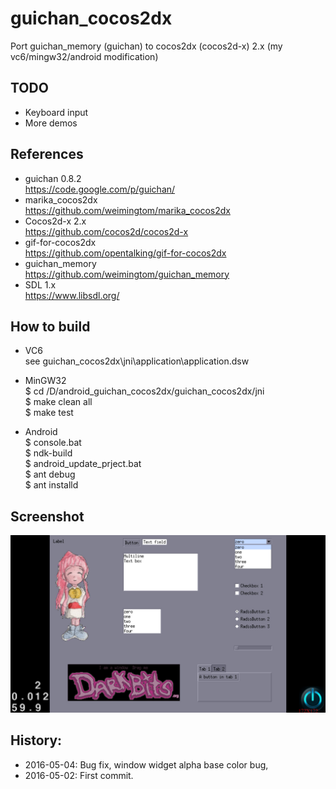 # guichan_cocos2dx
Port guichan_memory (guichan) to cocos2dx (cocos2d-x) 2.x (my vc6/mingw32/android modification)

## TODO  
* Keyboard input  
* More demos  

## References  
* guichan 0.8.2  
https://code.google.com/p/guichan/  
* marika_cocos2dx  
https://github.com/weimingtom/marika_cocos2dx  
* Cocos2d-x 2.x  
https://github.com/cocos2d/cocos2d-x  
* gif-for-cocos2dx  
https://github.com/opentalking/gif-for-cocos2dx  
* guichan_memory  
https://github.com/weimingtom/guichan_memory  
* SDL 1.x  
https://www.libsdl.org/  

## How to build  
* VC6  
see guichan_cocos2dx\jni\application\application.dsw  

* MinGW32  
$ cd /D/android_guichan_cocos2dx/guichan_cocos2dx/jni  
$ make clean all  
$ make test  

* Android  
$ console.bat  
$ ndk-build  
$ android_update_prject.bat  
$ ant debug  
$ ant installd  

## Screenshot
![Snapshot](/doc/screenshot001.jpg)    

## History:  
* 2016-05-04: Bug fix, window widget alpha base color bug,  
* 2016-05-02: First commit.  
